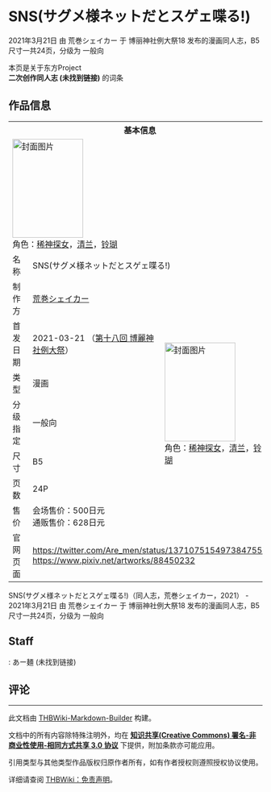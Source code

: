 # SNS(サグメ様ネットだとスゲェ喋る!)

<!-- source html: G:\repos\THBWiki-Markdown-Builder\THBWikiMarkdown\Temp\main\2\23\ns0%3ASNS%28%E3%82%B5%E3%82%B0%E3%83%A1%E6%A7%98%E3%83%8D%E3%83%83%E3%83%88%E3%81%A0%E3%81%A8%E3%82%B9%E3%82%B2%E3%82%A7%E5%96%8B%E3%82%8B%21%29.html -->

2021年3月21日 由 荒巻シェイカー 于 博丽神社例大祭18 发布的漫画同人志，B5尺寸一共24页，分级为 一般向

本页是关于东方Project  
 **二次创作同人志 (未找到链接)** 的词条

## 作品信息

<table><tbody><tr><th colspan="3">基本信息</th></tr><tr><td class="cover-artwork-mobile" colspan="2"><a href="./文件-SNS(サグメ様ネットだとスゲェ喋る!)封面.jpg.md" class="image" title="封面图片"><img alt="封面图片" src="https://upload.thwiki.cc/thumb/5/5e/SNS%28%E3%82%B5%E3%82%B0%E3%83%A1%E6%A7%98%E3%83%8D%E3%83%83%E3%83%88%E3%81%A0%E3%81%A8%E3%82%B9%E3%82%B2%E3%82%A7%E5%96%8B%E3%82%8B%21%29%E5%B0%81%E9%9D%A2.jpg/140px-SNS%28%E3%82%B5%E3%82%B0%E3%83%A1%E6%A7%98%E3%83%8D%E3%83%83%E3%83%88%E3%81%A0%E3%81%A8%E3%82%B9%E3%82%B2%E3%82%A7%E5%96%8B%E3%82%8B%21%29%E5%B0%81%E9%9D%A2.jpg" decoding="async" loading="lazy" width="140" height="196" srcset="https://upload.thwiki.cc/thumb/5/5e/SNS%28%E3%82%B5%E3%82%B0%E3%83%A1%E6%A7%98%E3%83%8D%E3%83%83%E3%83%88%E3%81%A0%E3%81%A8%E3%82%B9%E3%82%B2%E3%82%A7%E5%96%8B%E3%82%8B%21%29%E5%B0%81%E9%9D%A2.jpg/211px-SNS%28%E3%82%B5%E3%82%B0%E3%83%A1%E6%A7%98%E3%83%8D%E3%83%83%E3%83%88%E3%81%A0%E3%81%A8%E3%82%B9%E3%82%B2%E3%82%A7%E5%96%8B%E3%82%8B%21%29%E5%B0%81%E9%9D%A2.jpg 1.5x, https://upload.thwiki.cc/thumb/5/5e/SNS%28%E3%82%B5%E3%82%B0%E3%83%A1%E6%A7%98%E3%83%8D%E3%83%83%E3%83%88%E3%81%A0%E3%81%A8%E3%82%B9%E3%82%B2%E3%82%A7%E5%96%8B%E3%82%8B%21%29%E5%B0%81%E9%9D%A2.jpg/281px-SNS%28%E3%82%B5%E3%82%B0%E3%83%A1%E6%A7%98%E3%83%8D%E3%83%83%E3%83%88%E3%81%A0%E3%81%A8%E3%82%B9%E3%82%B2%E3%82%A7%E5%96%8B%E3%82%8B%21%29%E5%B0%81%E9%9D%A2.jpg 2x" data-file-width="898" data-file-height="1253"></a><div class="cover-char">角色：<a href="./稀神探女.md" title="稀神探女">稀神探女</a>，<a href="./清兰.md" title="清兰">清兰</a>，<a href="./铃瑚.md" title="铃瑚">铃瑚</a></div></td>
</tr><tr><td class="label">名称</td><td colspan="2"> SNS(サグメ様ネットだとスゲェ喋る!) </td></tr><tr><td class="label">制作方</td><td><a href="./荒巻シェイカー.md" title="荒巻シェイカー">荒巻シェイカー</a></td><td class="cover-artwork" rowspan="7" style="min-width:196px;"><a href="./文件-SNS(サグメ様ネットだとスゲェ喋る!)封面.jpg.md" class="image" title="封面图片"><img alt="封面图片" src="https://upload.thwiki.cc/thumb/5/5e/SNS%28%E3%82%B5%E3%82%B0%E3%83%A1%E6%A7%98%E3%83%8D%E3%83%83%E3%83%88%E3%81%A0%E3%81%A8%E3%82%B9%E3%82%B2%E3%82%A7%E5%96%8B%E3%82%8B%21%29%E5%B0%81%E9%9D%A2.jpg/140px-SNS%28%E3%82%B5%E3%82%B0%E3%83%A1%E6%A7%98%E3%83%8D%E3%83%83%E3%83%88%E3%81%A0%E3%81%A8%E3%82%B9%E3%82%B2%E3%82%A7%E5%96%8B%E3%82%8B%21%29%E5%B0%81%E9%9D%A2.jpg" decoding="async" loading="lazy" width="140" height="196" srcset="https://upload.thwiki.cc/thumb/5/5e/SNS%28%E3%82%B5%E3%82%B0%E3%83%A1%E6%A7%98%E3%83%8D%E3%83%83%E3%83%88%E3%81%A0%E3%81%A8%E3%82%B9%E3%82%B2%E3%82%A7%E5%96%8B%E3%82%8B%21%29%E5%B0%81%E9%9D%A2.jpg/211px-SNS%28%E3%82%B5%E3%82%B0%E3%83%A1%E6%A7%98%E3%83%8D%E3%83%83%E3%83%88%E3%81%A0%E3%81%A8%E3%82%B9%E3%82%B2%E3%82%A7%E5%96%8B%E3%82%8B%21%29%E5%B0%81%E9%9D%A2.jpg 1.5x, https://upload.thwiki.cc/thumb/5/5e/SNS%28%E3%82%B5%E3%82%B0%E3%83%A1%E6%A7%98%E3%83%8D%E3%83%83%E3%83%88%E3%81%A0%E3%81%A8%E3%82%B9%E3%82%B2%E3%82%A7%E5%96%8B%E3%82%8B%21%29%E5%B0%81%E9%9D%A2.jpg/281px-SNS%28%E3%82%B5%E3%82%B0%E3%83%A1%E6%A7%98%E3%83%8D%E3%83%83%E3%83%88%E3%81%A0%E3%81%A8%E3%82%B9%E3%82%B2%E3%82%A7%E5%96%8B%E3%82%8B%21%29%E5%B0%81%E9%9D%A2.jpg 2x" data-file-width="898" data-file-height="1253"></a><div class="cover-char">角色：<a href="./稀神探女.md" title="稀神探女">稀神探女</a>，<a href="./清兰.md" title="清兰">清兰</a>，<a href="./铃瑚.md" title="铃瑚">铃瑚</a></div></td>
</tr><tr><td class="label">首发日期</td><td>2021-03-21&#160;（<a href="/展会作品列表?e=%E5%8D%9A%E4%B8%BD%E7%A5%9E%E7%A4%BE%E4%BE%8B%E5%A4%A7%E7%A5%AD%2318">第十八回 博麗神社例大祭</a>）</td></tr><tr><td class="label">类型</td><td>漫画</td></tr><tr><td class="label">分级指定</td><td>一般向</td></tr><tr><td class="label">尺寸</td><td>B5</td></tr><tr><td class="label">页数</td><td>24P</td></tr><tr><td class="label">售价</td><td>会场售价：500日元<br>通贩售价：628日元</td></tr>
<tr><td class="label">官网页面</td><td colspan="2"><a rel="nofollow" class="external free" href="https://twitter.com/Are_men/status/1371075154973847558">https://twitter.com/Are_men/status/1371075154973847558</a><br><a rel="nofollow" class="external free" href="https://www.pixiv.net/artworks/88450232">https://www.pixiv.net/artworks/88450232</a></td></tr></tbody></table>

SNS(サグメ様ネットだとスゲェ喋る!)（同人志，荒巻シェイカー，2021） - 2021年3月21日 由 荒巻シェイカー 于 博丽神社例大祭18 发布的漫画同人志，B5尺寸一共24页，分级为 一般向

## Staff
: あー麺 (未找到链接)


## 评论




---

此文档由 [THBWiki-Markdown-Builder](https://github.com/Delsin-Yu/THBWiki-Markdown-Builder) 构建。

文档中的所有内容除特殊注明外，均在 [**知识共享(Creative Commons) 署名-非商业性使用-相同方式共享 3.0 协议**](https://creativecommons.org/licenses/by-sa/3.0/deed.zh-hans) 下提供，附加条款亦可能应用。

引用类型与其他类型作品版权归原作者所有，如有作者授权则遵照授权协议使用。

详细请查阅 [THBWiki：免责声明](https://thbwiki.cc/THBWiki:%E5%85%8D%E8%B4%A3%E5%A3%B0%E6%98%8E)。

